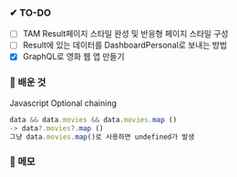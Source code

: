 ### ✔ TO-DO

- [ ] TAM Result페이지 스타일 완성 및 반응형 페이지 스타일 구성
- [ ] Result에 있는 데이터를 DashboardPersonal로 보내는 방법
- [x] GraphQL로 영화 웹 앱 만들기

### 💾 배운 것

Javascript Optional chaining

```javascript
data && data.movies && data.movies.map ()
-> data?.movies?.map ()
그냥 data.movies.map()로 사용하면 undefined가 발생
```

### 📝 메모
